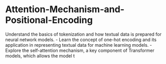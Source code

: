 # Attention-Mechanism-and-Positional-Encoding
 Understand the basics of tokenization and how textual data is prepared for neural network models. - Learn the concept of one-hot encoding and its application in representing textual data for machine learning models. - Explore the self-attention mechanism, a key component of Transformer models, which allows the model t
